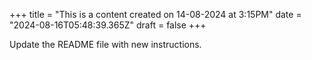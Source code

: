 +++
title = "This is a content created on 14-08-2024 at 3:15PM"
date = "2024-08-16T05:48:39.365Z"
draft = false
+++

  Update the README file with new instructions.
        